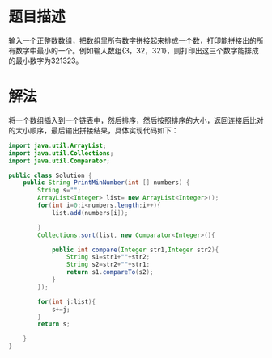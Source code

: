# 题目描述
输入一个正整数数组，把数组里所有数字拼接起来排成一个数，打印能拼接出的所有数字中最小的一个。例如输入数组{3，32，321}，则打印出这三个数字能排成的最小数字为321323。

# 解法
将一个数组插入到一个链表中，然后排序，然后按照排序的大小，返回连接后比对的大小顺序，最后输出拼接结果，具体实现代码如下：
```java
import java.util.ArrayList;
import java.util.Collections;
import java.util.Comparator;

public class Solution {
    public String PrintMinNumber(int [] numbers) {
        String s="";
        ArrayList<Integer> list= new ArrayList<Integer>();
        for(int i=0;i<numbers.length;i++){
            list.add(numbers[i]);

        }
        Collections.sort(list, new Comparator<Integer>(){

            public int compare(Integer str1,Integer str2){
                String s1=str1+""+str2;
                String s2=str2+""+str1;
                return s1.compareTo(s2);
            }
        });

        for(int j:list){
            s+=j;
        }
        return s;

    }
}
```
